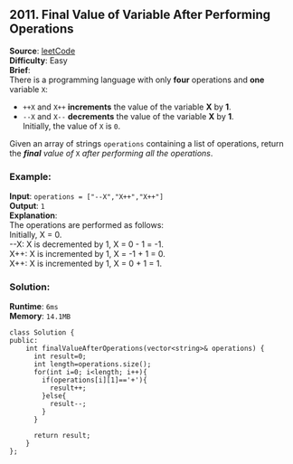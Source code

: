 ## 2011. Final Value of Variable After Performing Operations

**Source**: [leetCode](https://leetcode.com/problems/final-value-of-variable-after-performing-operations/)  
**Difficulty**: Easy   
**Brief**:     
There is a programming language with only **four** operations and **one** variable ``X``:   
- ``++X`` and ``X++`` **increments** the value of the variable **X** by **1**.   
- ``--X`` and ``X--`` **decrements** the value of the variable **X** by **1**.   
Initially, the value of ``X`` is ``0``.

Given an array of strings ``operations`` containing a list of operations, return the ***final*** *value of* ``X`` *after performing all the operations*.   

### Example:
**Input**: ``operations = ["--X","X++","X++"]``   
**Output**: ``1``   
**Explanation**:   
The operations are performed as follows:   
Initially, X = 0.   
--X: X is decremented by 1, X =  0 - 1 = -1.   
X++: X is incremented by 1, X = -1 + 1 =  0.   
X++: X is incremented by 1, X =  0 + 1 =  1.   


### Solution:
**Runtime**: ``6ms``   
**Memory**: ``14.1MB``   
```
class Solution {
public:
    int finalValueAfterOperations(vector<string>& operations) {
      int result=0;
      int length=operations.size();
      for(int i=0; i<length; i++){
        if(operations[i][1]=='+'){
          result++;
        }else{
          result--;
        }
      }
      
      return result;
    }
};
